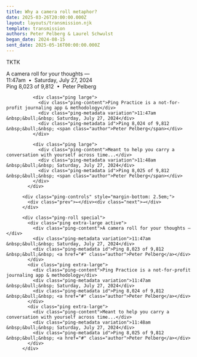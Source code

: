 ```yaml
---
title: Why a camera roll metaphor?
date: 2025-03-26T20:00:00.000Z
layout: layouts/transmission.njk
template: transmission
authors: Peter Pelberg & Laurel Schwulst
began_date: 2024-08-15
sent_date: 2025-05-16T00:00:00.000Z
---
```

TKTK

<div class="ping-slideshow">
              <div class="ping extra-large active">
                <div class="ping-content">
                A camera roll for your thoughts —
                </div>
                <div class="ping-metadata variation">11:47am &nbsp;&bull;&nbsp; Saturday, July 27, 2024</div>
                <div class="ping-metadata id">Ping 8,023 of 9,812 &nbsp;&bull;&nbsp; <span class="author">Peter Pelberg</span></div>
              </div>
    
              <div class="ping large">
                <div class="ping-content">Ping Practice is a not-for-profit journaling app & methodology</div>
                <div class="ping-metadata variation">11:47am &nbsp;&bull;&nbsp; Saturday, July 27, 2024</div>
                <div class="ping-metadata id">Ping 8,024 of 9,812 &nbsp;&bull;&nbsp; <span class="author">Peter Pelberg</span></div>
              </div>
    
              <div class="ping large">
                <div class="ping-content">Meant to help you carry a conversation with yourself across time...</div>
                <div class="ping-metadata variation">11:48am &nbsp;&bull;&nbsp; Saturday, July 27, 2024</div>
                <div class="ping-metadata id">Ping 8,025 of 9,812 &nbsp;&bull;&nbsp; <span class="author">Peter Pelberg</span></div>
              </div>
            </div>

```
      <div class="ping-controls" style="margin-bottom: 2.5em;">
        <div class="prev">←</div><div class="next">→</div>
      </div>

      <div class="ping-roll special">
        <div class="ping extra-large active">
          <div class="ping-content">A camera roll for your thoughts —</div>
          <div class="ping-metadata variation">11:47am &nbsp;&bull;&nbsp; Saturday, July 27, 2024</div>
          <div class="ping-metadata id">Ping 8,023 of 9,812 &nbsp;&bull;&nbsp; <a href="#" class="author">Peter Pelberg</a></div>
        </div>
        <div class="ping extra-large">
          <div class="ping-content">Ping Practice is a not-for-profit journaling app & methodology</div>
          <div class="ping-metadata variation">11:47am &nbsp;&bull;&nbsp; Saturday, July 27, 2024</div>
          <div class="ping-metadata id">Ping 8,024 of 9,812 &nbsp;&bull;&nbsp; <a href="#" class="author">Peter Pelberg</a></div>
        </div>
        <div class="ping extra-large">
          <div class="ping-content">Meant to help you carry a conversation with yourself across time...</div>
          <div class="ping-metadata variation">11:48am &nbsp;&bull;&nbsp; Saturday, July 27, 2024</div>
          <div class="ping-metadata id">Ping 8,025 of 9,812 &nbsp;&bull;&nbsp; <a href="#" class="author">Peter Pelberg</a></div>
        </div>
      </div>
```
